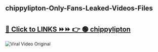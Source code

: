 
 ## chippylipton-Only-Fans-Leaked-Videos-Files

# <h2><a href="https://mediaupload.pro?chippylipton">🔗 Click to LINKS ⏩⏩ 👉 🟢 chippylipton </a></h2>

<a href="https://mediaupload.pro?chippylipton" rel="nofollow" data-target="animated-image.originalLink"><img src="https://i.ibb.co.com/xMMVF88/686577567.gif" alt="Viral Video Original" style="max-width: 100%; display: inline-block;" data-target="animated-image.originalImage"></a>